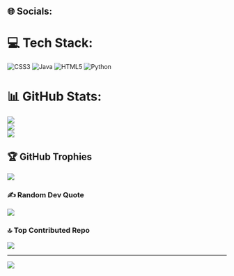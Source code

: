 
## 🌐 Socials:

# 💻 Tech Stack:
![CSS3](https://img.shields.io/badge/css3-%231572B6.svg?style=for-the-badge&logo=css3&logoColor=white) ![Java](https://img.shields.io/badge/java-%23ED8B00.svg?style=for-the-badge&logo=openjdk&logoColor=white) ![HTML5](https://img.shields.io/badge/html5-%23E34F26.svg?style=for-the-badge&logo=html5&logoColor=white) ![Python](https://img.shields.io/badge/python-3670A0?style=for-the-badge&logo=python&logoColor=ffdd54)
# 📊 GitHub Stats:
![](https://github-readme-stats.vercel.app/api?username=develooperexe&theme=dark&hide_border=false&include_all_commits=false&count_private=false)<br/>
![](https://github-readme-streak-stats.herokuapp.com/?user=develooperexe&theme=dark&hide_border=false)<br/>
![](https://github-readme-stats.vercel.app/api/top-langs/?username=develooperexe&theme=dark&hide_border=false&include_all_commits=false&count_private=false&layout=compact)

## 🏆 GitHub Trophies
![](https://github-profile-trophy.vercel.app/?username=develooperexe&theme=radical&no-frame=false&no-bg=true&margin-w=4)

### ✍️ Random Dev Quote
![](https://quotes-github-readme.vercel.app/api?type=horizontal&theme=radical)

### 🔝 Top Contributed Repo
![](https://github-contributor-stats.vercel.app/api?username=develooperexe&limit=5&theme=dark&combine_all_yearly_contributions=true)

---
[![](https://visitcount.itsvg.in/api?id=develooperexe&icon=0&color=0)](https://visitcount.itsvg.in)

<!-- Proudly created with GPRM ( https://gprm.itsvg.in ) -->
